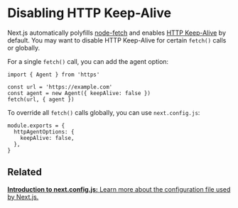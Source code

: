 # Disabling HTTP Keep-Alive

Next.js automatically polyfills [node-fetch](/docs/basic-features/supported-browsers-features#polyfills) and enables [HTTP Keep-Alive](https://developer.mozilla.org/en-US/docs/Web/HTTP/Headers/Keep-Alive) by default. You may want to disable HTTP Keep-Alive for certain `fetch()` calls or globally.

For a single `fetch()` call, you can add the agent option:

    import { Agent } from 'https'

    const url = 'https://example.com'
    const agent = new Agent({ keepAlive: false })
    fetch(url, { agent })

To override all `fetch()` calls globally, you can use `next.config.js`:

    module.exports = {
      httpAgentOptions: {
        keepAlive: false,
      },
    }

## Related

[**Introduction to next.config.js:** <span class="small">Learn more about the configuration file used by Next.js.</span>](/docs/api-reference/next.config.js/introduction.md)
